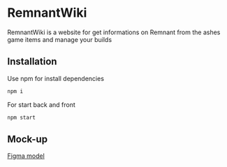 # RemnantWiki

RemnantWiki is a website for get informations on Remnant from the ashes game items and manage your builds

## Installation

Use npm for install dependencies

```bash
npm i
```

For start back and front

```bash
npm start
```

## Mock-up

[Figma model](https://www.figma.com/file/AGeAX3HVhKHLsmz7bdQ9za/RemnantWiki?type=design&node-id=101-135&t=DA4jrxcGG8d0YIvg-0)
